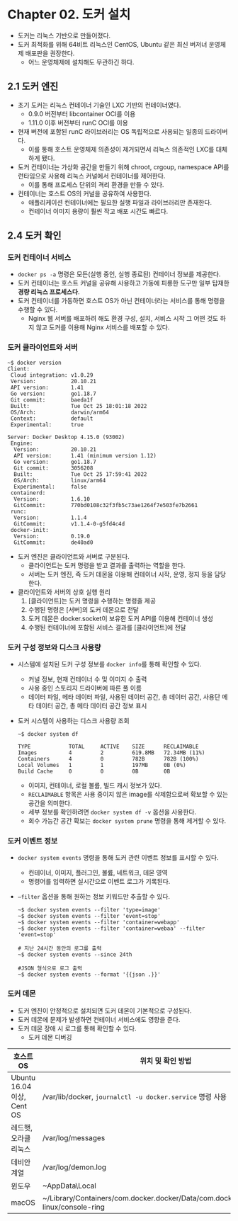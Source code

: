 # Chapter 02. 도커 설치

- 도커는 리눅스 기반으로 만들어졌다.
- 도커 최적화를 위해 64비트 리눅스인 CentOS, Ubuntu 같은 최신 버저너 운영체제 배포판을 권장한다.
    - 어느 운영체제에 설치해도 무관하긴 하다.

## 2.1 도커 엔진

- 초기 도커는 리눅스 컨테이너 기술인 LXC 기반의 컨테이너였다.
    - 0.9.0 버전부터 libcontainer OCI를 이용
    - 1.11.0 이후 버전부터 runC OCI를 이용
- 현재 버전에 포함된 runC 라이브러리는 OS 독립적으로 사용되는 일종의 드라이버다.
    - 이를 통해 호스트 운영체제 의존성이 제거되면서 리눅스 의존적인 LXC를 대체하게 됐다.
- 도커 컨테이너는 가상화 공간을 만들기 위해 chroot, crgoup, namespace API를 런타임으로 사용해 리눅스 커널에서 컨테이너를 제어한다.
    - 이를 통해 프로세스 단위의 격리 환경을 만들 수 있다.
- 컨테이너는 호스트 OS의 커널을 공유하여 사용한다.
    - 애플리케이션 컨테이너에는 필요한 실행 파일과 라이브러리만 존재한다.
    - 컨테이너 이미지 용량이 훨씬 작고 배포 시간도 빠르다.

## 2.4 도커 확인

### 도커 컨테이너 서비스

- `docker ps -a` 명령은 모든(실행 중인, 실행 종료된) 컨테이너 정보를 제공한다.
- 도커 컨테이너는 호스트 커널을 공유해 사용하고 가동에 피룡한 도구만 일부 탑재한 **경량 리눅스 프로세스다**.
- 도커 컨테이너를 가동하면 호스트 OS가 아닌 컨테이너라는 서비스를 통해 명령을 수행할 수 있다.
    - Nginx 웹 서버를 배포하려 해도 환경 구성, 설치, 서비스 시작 그 어떤 것도 하지 않고 도커를 이용해 Nginx 서비스를 배포할 수 있다.

### 도커 클라이언트와 서버

```docker
~$ docker version
Client:
 Cloud integration: v1.0.29
 Version:           20.10.21
 API version:       1.41
 Go version:        go1.18.7
 Git commit:        baeda1f
 Built:             Tue Oct 25 18:01:18 2022
 OS/Arch:           darwin/arm64
 Context:           default
 Experimental:      true

Server: Docker Desktop 4.15.0 (93002)
 Engine:
  Version:          20.10.21
  API version:      1.41 (minimum version 1.12)
  Go version:       go1.18.7
  Git commit:       3056208
  Built:            Tue Oct 25 17:59:41 2022
  OS/Arch:          linux/arm64
  Experimental:     false
 containerd:
  Version:          1.6.10
  GitCommit:        770bd0108c32f3fb5c73ae1264f7e503fe7b2661
 runc:
  Version:          1.1.4
  GitCommit:        v1.1.4-0-g5fd4c4d
 docker-init:
  Version:          0.19.0
  GitCommit:        de40ad0
```

- 도커 엔진은 클라이언트와 서버로 구분된다.
    - 클라이언트는 도커 명령을 받고 결과를 출력하는 역할을 한다.
    - 서버는 도커 엔진, 즉 도커 데몬을 이용해 컨테이너 시작, 운영, 정지 등을 담당한다.
- 클라이언트와 서버의 상호 실행 원리
    1. [클라이언트]는 도커 명령을 수행하는 명령줄 제공
    2. 수행된 명령은 [서버]의 도커 데몬으로 전달
    3. 도커 데몬은 docker.socket이 보유한 도커 API를 이용해 컨테이너 생성
    4. 수행된 컨테이너에 포함된 서비스 결과를 [클라이언트]에 전달

### 도커 구성 정보와 디스크 사용량

- 시스템에 설치된 도커 구성 정보를 `docker info`를 통해 확인할 수 있다.
    - 커널 정보, 현재 컨테이너 수 및 이미지 수 출력
    - 사용 중인 스토리지 드라이버에 따른 풀 이름
    - 데이터 파일, 메타 데이터 파일, 사용된 데이터 공간, 총 데이터 공간, 사용단 메타 데이터 공간, 총 메타 데이터 공간 정보 표시
- 도커 시스템이 사용하는 디스크 사용량 조회

    ```docker
    ~$ docker system df
    
    TYPE            TOTAL     ACTIVE    SIZE      RECLAIMABLE
    Images          4         2         619.8MB   72.34MB (11%)
    Containers      4         0         782B      782B (100%)
    Local Volumes   1         1         197MB     0B (0%)
    Build Cache     0         0         0B        0B
    ```

    - 이미지, 컨테이너, 로컬 볼륨, 빌드 캐시 정보가 있다.
    - `RECLAIMABLE` 항목은 사용 중이지 않은 image를 삭제함으로써 확보할 수 있는 공간을 의미한다.
    - 세부 정보를 확인하려면 `docker system df -v` 옵션을 사용한다.
    - 회수 가능간 공간 확보는 `docker system prune` 명령을 통해 제거할 수 있다.

### 도커 이벤트 정보

- `docker system events` 명령을 통해 도커 관련 이벤트 정보를 표시할 수 있다.
    - 컨테이너, 이미지, 플러그인, 볼륨, 네트워크, 데몬 영역
    - 명령어를 입력하면 실시간으로 이벤트 로그가 기록된다.
- `—filter` 옵션을 통해 원하는 정보 키워드만 추출할 수 있다.

    ```docker
    ~$ docker system events --filter 'type=image'
    ~$ docker system events --filter 'event=stop'
    ~$ docker system events --filter 'container=webapp'
    ~$ docker system events --filter 'container=webaa' --filter 'event=stop'
    
    # 지난 24시간 동안의 로그를 출력
    ~$ docker system events --since 24th
    
    #JSON 형식으로 로그 출력
    ~$ docker system events --format '{{json .}}'
    ```


### 도커 데몬

- 도커 엔진이 안정적으로 설치되면 도커 데몬이 기본적으로 구성된다.
- 도커 데몬에 문제가 발생하면 컨테이너 서비스에도 영향을 준다.
- 도커 데몬 장애 시 로그를 통해 확인할 수 있다.
    - 도커 데몬 디버깅

| 호스트 OS | 위치 및 확인 방법                                                                             |
| --- |----------------------------------------------------------------------------------------|
| Ubuntu 16.04 이상, Cent OS | /var/lib/docker, `journalctl -u docker.service` 명령 사용                                    |
| 레드햇, 오라클 리눅스 | /var/log/messages                                                                      |
| 데비안 계열 | /var/log/demon.log                                                                     |
| 윈도우 | ~AppData\Local                                                                         |
| macOS | ~/Library/Containers/com.docker.docker/Data/com.docker.driver.arm64-linux/console-ring |
